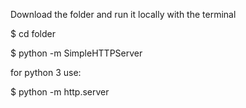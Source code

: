 Download the folder and run it locally with the terminal

$ cd folder

$ python -m SimpleHTTPServer

for python 3 use:

$ python -m http.server